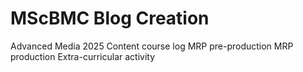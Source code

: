 # MScBMC Blog Creation
Advanced Media 2025
Content
course log
MRP pre-production
MRP production
Extra-curricular activity
